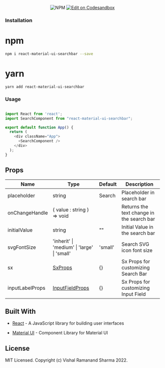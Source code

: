 
  

  

<span  align="center">

  

![NPM](https://img.shields.io/npm/l/react-search-box?style=for-the-badge) <a  href="https://codesandbox.io/s/react-material-ui-searchbar-ito9di?file=/src/App.tsx"  target="_blank">![Edit on Codesandbox](https://img.shields.io/badge/demo-Edit%20on%20Codesandbox-2385f7?style=for-the-badge&logo=codesandbox)</a>

  

  

</span>

  

  

### Installation

  

  
# npm
```sh
npm i react-material-ui-searchbar --save
```
# yarn
```sh
yarn add react-material-ui-searchbar
```

  

  

### Usage

  

  

```js

import React from 'react';
import SearchComponent from "react-material-ui-searchbar";

export default function App() {
  return (
    <div className="App">
      <SearchComponent />
    </div>
  );
}

```

  

  

## Props

  

  
  
  

| **Name** | **Type** | **Default** | **Description** |
|----------------|---------------------------------------------------|-------------|-------------------------------------------|
| placeholder | string | Search | Placeholder in search bar |
| onChangeHandle | ( value : string ) => void | | Returns the text change in the search bar |
| initialValue | string | "" | Initial Value in the search bar |
| svgFontSize | 'inherit' \| 'medium' \| 'large' \| 'small' | 'small' | Search SVG icon font size |
| sx | [SxProps](https://mui.com/system/the-sx-prop/) | {} | Sx Props for customizing Search Bar |
| inputLabelProps| [InputFieldProps](https://mui.com/material-ui/api/text-field/#props) | {} | Sx Props for customizing Input Field |

  

  

## Built With

  

  

- [React](https://reactjs.org/) - A JavaScript library for building user interfaces

  

- [Material UI](https://mui.com/material-ui/getting-started/overview/) - Component Library for Material UI

  

  

## License

  

  

MIT Licensed. Copyright (c) Vishal Ramanand Sharma 2022.